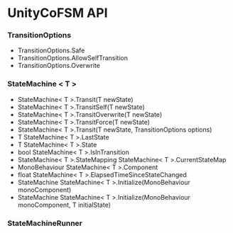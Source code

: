 # UnityCoFSM API

### TransitionOptions
* TransitionOptions.Safe
* TransitionOptions.AllowSelfTransition
* TransitionOptions.Overwrite

### StateMachine < T >
* StateMachine< T >.Transit(T newState)
* StateMachine< T >.TransitSelf(T newState)
* StateMachine< T >.TransitOverwrite(T newState)
* StateMachine< T >.TransitForce(T newState)
* StateMachine< T >.Transit(T newState, TransitionOptions options)
* T StateMachine< T >.LastState
* T StateMachine< T >.State
* bool StateMachine< T >.IsInTransition
* StateMachine< T >.StateMapping StateMachine< T >.CurrentStateMap
* MonoBehaviour StateMachine< T >.Component
* float StateMachine< T >.ElapsedTimeSinceStateChanged
* StateMachine<T> StateMachine< T >.Initialize(MonoBehaviour monoComponent)
* StateMachine<T> StateMachine< T >.Initialize(MonoBehaviour monoComponent, T initialState)

### StateMachineRunner
